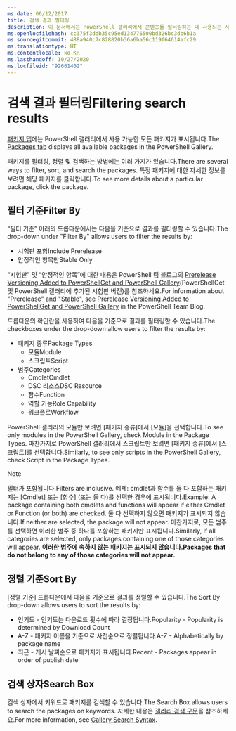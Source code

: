 ```yaml
---
ms.date: 06/12/2017
title: 검색 결과 필터링
description: 이 문서에서는 PowerShell 갤러리에서 콘텐츠를 필터링하는 데 사용되는 사용자 인터페이스에 대해 설명합니다.
ms.openlocfilehash: cc375f3ddb35c95ed134776500bd326bc3db6b1a
ms.sourcegitcommit: 488a940c7c828820b36a6ba56c119f64614afc29
ms.translationtype: HT
ms.contentlocale: ko-KR
ms.lasthandoff: 10/27/2020
ms.locfileid: "92661402"
---
```

# <a name="filtering-search-results"></a><span data-ttu-id="c1828-103">검색 결과 필터링</span><span class="sxs-lookup"><span data-stu-id="c1828-103">Filtering search results</span></span>

<span data-ttu-id="c1828-104">[패키지 탭](https://www.powershellgallery.com/packages)에는 PowerShell 갤러리에서 사용 가능한 모든 패키지가 표시됩니다.</span><span class="sxs-lookup"><span data-stu-id="c1828-104">The [Packages tab](https://www.powershellgallery.com/packages) displays all available packages in the PowerShell Gallery.</span></span>

<span data-ttu-id="c1828-105">패키지를 필터링, 정렬 및 검색하는 방법에는 여러 가지가 있습니다.</span><span class="sxs-lookup"><span data-stu-id="c1828-105">There are several ways to filter, sort, and search the packages.</span></span> <span data-ttu-id="c1828-106">특정 패키지에 대한 자세한 정보를 보려면 해당 패키지를 클릭합니다.</span><span class="sxs-lookup"><span data-stu-id="c1828-106">To see more details about a particular package, click the package.</span></span>

## <a name="filter-by"></a><span data-ttu-id="c1828-107">필터 기준</span><span class="sxs-lookup"><span data-stu-id="c1828-107">Filter By</span></span>

<span data-ttu-id="c1828-108">“필터 기준” 아래의 드롭다운에서는 다음을 기준으로 결과를 필터링할 수 있습니다.</span><span class="sxs-lookup"><span data-stu-id="c1828-108">The drop-down under "Filter By" allows users to filter the results by:</span></span>

- <span data-ttu-id="c1828-109">시험판 포함</span><span class="sxs-lookup"><span data-stu-id="c1828-109">Include Prerelease</span></span>
- <span data-ttu-id="c1828-110">안정적인 항목만</span><span class="sxs-lookup"><span data-stu-id="c1828-110">Stable Only</span></span>

<span data-ttu-id="c1828-111">“시험판” 및 “안정적인 항목”에 대한 내용은 PowerShell 팀 블로그의 [Prerelease Versioning Added to PowerShellGet and PowerShell Gallery](https://blogs.msdn.microsoft.com/powershell/2017/12/05/prerelease-versioning-added-to-powershellget-and-powershell-gallery/)(PowerShellGet 및 PowerShell 갤러리에 추가된 시험판 버전)를 참조하세요.</span><span class="sxs-lookup"><span data-stu-id="c1828-111">For information about "Prerelease" and "Stable", see [Prerelease Versioning Added to PowerShellGet and PowerShell Gallery](https://blogs.msdn.microsoft.com/powershell/2017/12/05/prerelease-versioning-added-to-powershellget-and-powershell-gallery/) in the PowerShell Team Blog.</span></span>

<span data-ttu-id="c1828-112">드롭다운의 확인란을 사용하여 다음을 기준으로 결과를 필터링할 수 있습니다.</span><span class="sxs-lookup"><span data-stu-id="c1828-112">The checkboxes under the drop-down allow users to filter the results by:</span></span>

- <span data-ttu-id="c1828-113">패키지 종류</span><span class="sxs-lookup"><span data-stu-id="c1828-113">Package Types</span></span>
  - <span data-ttu-id="c1828-114">모듈</span><span class="sxs-lookup"><span data-stu-id="c1828-114">Module</span></span>
  - <span data-ttu-id="c1828-115">스크립트</span><span class="sxs-lookup"><span data-stu-id="c1828-115">Script</span></span>
- <span data-ttu-id="c1828-116">범주</span><span class="sxs-lookup"><span data-stu-id="c1828-116">Categories</span></span>
  - <span data-ttu-id="c1828-117">Cmdlet</span><span class="sxs-lookup"><span data-stu-id="c1828-117">Cmdlet</span></span>
  - <span data-ttu-id="c1828-118">DSC 리소스</span><span class="sxs-lookup"><span data-stu-id="c1828-118">DSC Resource</span></span>
  - <span data-ttu-id="c1828-119">함수</span><span class="sxs-lookup"><span data-stu-id="c1828-119">Function</span></span>
  - <span data-ttu-id="c1828-120">역할 기능</span><span class="sxs-lookup"><span data-stu-id="c1828-120">Role Capability</span></span>
  - <span data-ttu-id="c1828-121">워크플로</span><span class="sxs-lookup"><span data-stu-id="c1828-121">Workflow</span></span>

<span data-ttu-id="c1828-122">PowerShell 갤러리의 모듈만 보려면 [패키지 종류]에서 [모듈]을 선택합니다.</span><span class="sxs-lookup"><span data-stu-id="c1828-122">To see only modules in the PowerShell Gallery, check Module in the Package Types.</span></span> <span data-ttu-id="c1828-123">마찬가지로 PowerShell 갤러리에서 스크립트만 보려면 [패키지 종류]에서 [스크립트]를 선택합니다.</span><span class="sxs-lookup"><span data-stu-id="c1828-123">Similarly, to see only scripts in the PowerShell Gallery, check Script in the Package Types.</span></span>

> [!NOTE]
> <span data-ttu-id="c1828-124">필터가 포함됩니다.</span><span class="sxs-lookup"><span data-stu-id="c1828-124">Filters are inclusive.</span></span> <span data-ttu-id="c1828-125">예제: cmdlet과 함수를 둘 다 포함하는 패키지는 [Cmdlet] 또는 [함수] \(또는 둘 다)를 선택한 경우에 표시됩니다.</span><span class="sxs-lookup"><span data-stu-id="c1828-125">Example: A package containing both cmdlets and functions will appear if either Cmdlet or Function (or both) are checked.</span></span> <span data-ttu-id="c1828-126">둘 다 선택하지 않으면 패키지가 표시되지 않습니다.</span><span class="sxs-lookup"><span data-stu-id="c1828-126">If neither are selected, the package will not appear.</span></span> <span data-ttu-id="c1828-127">마찬가지로, 모든 범주를 선택하면 이러한 범주 중 하나를 포함하는 패키지만 표시됩니다.</span><span class="sxs-lookup"><span data-stu-id="c1828-127">Similarly, if all categories are selected, only packages containing one of those categories will appear.</span></span> <span data-ttu-id="c1828-128">**이러한 범주에 속하지 않는 패키지는 표시되지 않습니다.**</span><span class="sxs-lookup"><span data-stu-id="c1828-128">**Packages that do not belong to any of those categories will not appear.**</span></span>

## <a name="sort-by"></a><span data-ttu-id="c1828-129">정렬 기준</span><span class="sxs-lookup"><span data-stu-id="c1828-129">Sort By</span></span>

<span data-ttu-id="c1828-130">[정렬 기준] 드롭다운에서 다음을 기준으로 결과를 정렬할 수 있습니다.</span><span class="sxs-lookup"><span data-stu-id="c1828-130">The Sort By drop-down allows users to sort the results by:</span></span>

- <span data-ttu-id="c1828-131">인기도 - 인기도는 다운로드 횟수에 따라 결정됩니다.</span><span class="sxs-lookup"><span data-stu-id="c1828-131">Popularity - Popularity is determined by Download Count</span></span>
- <span data-ttu-id="c1828-132">A-Z - 패키지 이름을 기준으로 사전순으로 정렬됩니다.</span><span class="sxs-lookup"><span data-stu-id="c1828-132">A-Z - Alphabetically by package name</span></span>
- <span data-ttu-id="c1828-133">최근 - 게시 날짜순으로 패키지가 표시됩니다.</span><span class="sxs-lookup"><span data-stu-id="c1828-133">Recent - Packages appear in order of publish date</span></span>

## <a name="search-box"></a><span data-ttu-id="c1828-134">검색 상자</span><span class="sxs-lookup"><span data-stu-id="c1828-134">Search Box</span></span>

<span data-ttu-id="c1828-135">검색 상자에서 키워드로 패키지를 검색할 수 있습니다.</span><span class="sxs-lookup"><span data-stu-id="c1828-135">The Search Box allows users to search the packages on keywords.</span></span>
<span data-ttu-id="c1828-136">자세한 내용은 [갤러리 검색 구문](search-syntax.md)을 참조하세요.</span><span class="sxs-lookup"><span data-stu-id="c1828-136">For more information, see [Gallery Search Syntax](search-syntax.md).</span></span>
